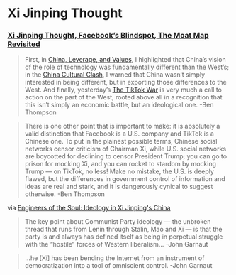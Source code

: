 # Xi Jinping Thought

### [Xi Jinping Thought, Facebook’s Blindspot, The Moat Map Revisited](https://stratechery.com/2020/xi-jinping-thought-facebooks-blindspot-the-moat-map-revisited/)

> First, in [China, Leverage, and Values](https://stratechery.com/2019/china-leverage-and-values/), I highlighted that China’s vision of the role of technology was fundamentally different than the West’s; in the [China Cultural Clash](https://stratechery.com/2019/the-china-cultural-clash/), I warned that China wasn’t simply interested in being different, but in exporting those differences to the West. And finally, yesterday’s [The TikTok War](https://stratechery.com/2020/the-tiktok-war/) is very much a call to action on the part of the West, rooted above all in a recognition that this isn’t simply an economic battle, but an ideological one.
\-Ben Thompson

> There is one other point that is important to make: it is absolutely a valid distinction that Facebook is a U.S. company and TikTok is a Chinese one. To put in the plainest possible terms, Chinese social networks censor criticism of Chairman Xi, while U.S. social networks are boycotted for declining to censor President Trump; you can go to prison for mocking Xi, and you can rocket to stardom by mocking Trump — on TikTok, no less! Make no mistake, the U.S. is deeply flawed, but the differences in government control of information and ideas are real and stark, and it is dangerously cynical to suggest otherwise.
\-Ben Thompson

via [Engineers of the Soul: Ideology in Xi Jinping's China](https://sinocism.com/p/engineers-of-the-soul-ideology-in)
> The key point about Communist Party ideology — the unbroken thread that runs from Lenin through Stalin, Mao and Xi — is that the party is and always has defined itself as being in perpetual struggle with the “hostile” forces of Western liberalism…
\-John Garnaut

> ...he \[Xi\] has been bending the Internet from an instrument of democratization into a tool of omniscient control.
\-John Garnaut
